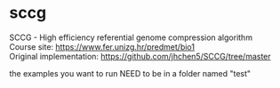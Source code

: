 # sccg
SCCG - High efficiency referential genome compression algorithm  
Course site: https://www.fer.unizg.hr/predmet/bio1  
Original implementation: https://github.com/jhchen5/SCCG/tree/master

the examples you want to run NEED to be in a folder named "test"

